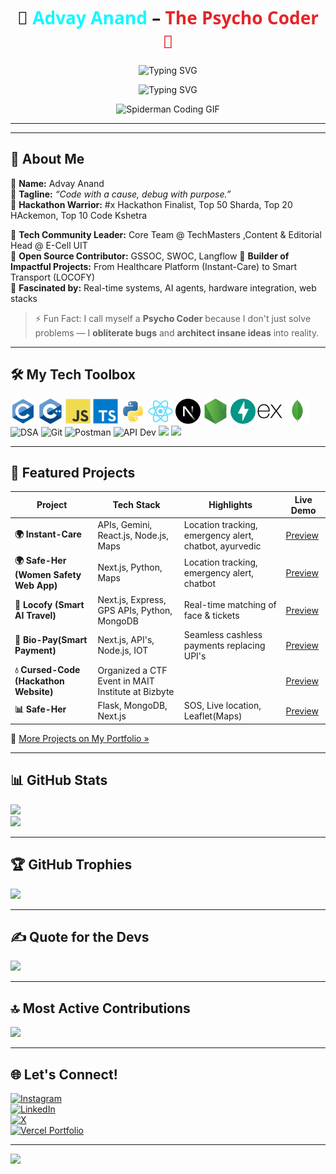<h1 align="center" style="font-family: 'Segoe UI', Tahoma, Geneva, Verdana, sans-serif;">🚀 <span style="color:#14F7FF;">Advay Anand</span> – <span style="color:#E62429;">The Psycho Coder 🤯</span></h1>

<p align="center">
  <img src="https://readme-typing-svg.herokuapp.com?font=Fira+Code&weight=600&pause=1000&color=14F7FF&center=true&vCenter=true&width=700&lines=🔥+Full-Stack+Dev+%7C+Hackathon+Champion;💡+Open+Source+Contributor+%7C+Tech-Enthusiast;💻+DSA+Fanatic+%7C+AI/ML+Explorer;⚡+Code+Mode+Always+ON..." alt="Typing SVG" />
</p>

<p align="center">
  <img src="https://readme-typing-svg.demolab.com?font=Fira+Code&size=22&pause=1000&color=E62429&center=true&vCenter=true&width=600&lines=With+Great+Power+Comes+Great+Code!;Swinging+Through+Stacks+Like+Spidey!;Saving+the+Web+One+Bug+at+a+Time+%F0%9F%91%B7%E2%9D%A4%EF%B8%8F" alt="Typing SVG" />
</p>

<p align="center">
  <img src="https://media.giphy.com/media/yoJC2A59OCZHs1LXvW/giphy.gif" width="250" alt="Spiderman Coding GIF">
</p>

---


---

## 💫 About Me  
🔹 **Name:** Advay Anand  
🔹 **Tagline:** _“Code with a cause, debug with purpose.”_  
🔹 **Hackathon Warrior:** #x Hackathon Finalist, Top 50 Sharda, Top 20 HAckemon, Top 10 Code Kshetra 

🔹 **Tech Community Leader:** Core Team @ TechMasters ,Content & Editorial Head @ E-Cell UIT  
🔹 **Open Source Contributor:** GSSOC, SWOC, Langflow 
🔹 **Builder of Impactful Projects:** From Healthcare Platform (Instant-Care) to Smart Transport (LOCOFY)  
🔹 **Fascinated by:** Real-time systems, AI agents, hardware integration, web stacks  

> ⚡ Fun Fact: I call myself a **Psycho Coder** because I don't just solve problems — I **obliterate bugs** and **architect insane ideas** into reality.

---

## 🛠️ My Tech Toolbox  
<p align="left">
  <img src="https://github.com/devicons/devicon/blob/master/icons/c/c-original.svg" width="40"/>
  <img src="https://github.com/devicons/devicon/blob/master/icons/cplusplus/cplusplus-original.svg" width="40"/>
  <img src="https://github.com/devicons/devicon/blob/master/icons/javascript/javascript-original.svg" width="40"/>
  <img src="https://github.com/devicons/devicon/blob/master/icons/typescript/typescript-original.svg" width="40"/>
  <img src="https://github.com/devicons/devicon/blob/master/icons/python/python-original.svg" width="40"/>
  <img src="https://github.com/devicons/devicon/blob/master/icons/react/react-original.svg" width="40"/>
  <img src="https://github.com/devicons/devicon/blob/master/icons/nextjs/nextjs-original.svg" width="40"/>
  <img src="https://github.com/devicons/devicon/blob/master/icons/nodejs/nodejs-original.svg" width="40"/>
  <img src="https://github.com/devicons/devicon/blob/master/icons/fastapi/fastapi-original.svg" width="40"/>
  <img src="https://github.com/devicons/devicon/blob/master/icons/express/express-original.svg" width="40"/>
  <img src="https://github.com/devicons/devicon/blob/master/icons/mongodb/mongodb-original.svg" width="40"/>
  <img src="https://cdn-icons-png.flaticon.com/512/5968/5968705.png" width="40" title="DSA"/>
  <img src="https://cdn-icons-png.flaticon.com/512/919/919847.png" width="40" title="Git"/>
  <img src="https://cdn-icons-png.flaticon.com/512/5968/5968672.png" width="40" title="Postman"/>
  <img src="https://cdn-icons-png.flaticon.com/512/8357/8357193.png" width="40" title="API Dev"/>
  <img src="https://www.vectorlogo.zone/logos/vercel/vercel-icon.svg" width="40"/>
  <img src="https://www.vectorlogo.zone/logos/netlify/netlify-icon.svg" width="40"/>
</p>

---

## 🚀 Featured Projects  

| Project | Tech Stack | Highlights | Live Demo |
|--------|------------|------------|-----------|
| **🌍 Instant-Care** | APIs, Gemini, React.js, Node.js, Maps | Location tracking, emergency alert, chatbot, ayurvedic | [Preview](https://instant-care.vercel.app) |
| **🌍 Safe-Her (Women Safety Web App)** | Next.js, Python, Maps | Location tracking, emergency alert, chatbot | [Preview](https://guardian-voice-web.lovable.app/) |
| **🚚 Locofy (Smart AI Travel)** | Next.js, Express, GPS APIs, Python, MongoDB | Real-time matching of face & tickets | [Preview](https://train-guard.vercel.app/) |
| **🤖 Bio-Pay(Smart Payment)** | Next.js, API's, Node.js, IOT | Seamless cashless payments replacing UPI's| [Preview](https://bio-pay-connect.vercel.app/) |
| **💧 Cursed-Code (Hackathon Website)** | Organized a CTF Event in MAIT Institute at Bizbyte| | [Preview](https://capture-the-flag-kappa.vercel.app/) |
| **📊 Safe-Her** | Flask, MongoDB, Next.js | SOS, Live location, Leaflet(Maps) | [Preview](https://guardian-voice-web.lovable.app/) |


🔗 [More Projects on My Portfolio »](https://portfolio-new-plum-psi.vercel.app/)

---

## 📊 GitHub Stats

![](https://github-readme-stats.vercel.app/api?username=advay77&theme=tokyonight&hide_border=false&count_private=true&show_icons=true)  
![](https://github-readme-stats.vercel.app/api/top-langs/?username=advay77&theme=tokyonight&hide_border=false&layout=compact)

---

## 🏆 GitHub Trophies  
![](https://github-profile-trophy.vercel.app/?username=advay77&theme=radical&no-frame=true&no-bg=false&margin-w=4)

---

## ✍️ Quote for the Devs  
![](https://quotes-github-readme.vercel.app/api?type=horizontal&theme=tokyonight)

---

## 🔝 Most Active Contributions  
![](https://github-contributor-stats.vercel.app/api?username=advay77&limit=5&theme=vue-dark&combine_all_yearly_contributions=true)

---

## 🌐 Let's Connect!

[![Instagram](https://img.shields.io/badge/Instagram-%23E4405F.svg?style=flat&logo=instagram&logoColor=white)](https://instagram.com/advay_anand_7)  
[![LinkedIn](https://img.shields.io/badge/LinkedIn-%230077B5.svg?style=flat&logo=linkedin&logoColor=white)](https://linkedin.com/in/advay-anand-a89024277)  
[![X](https://img.shields.io/badge/X-%23000000.svg?style=flat&logo=X&logoColor=white)](https://x.com/AnandAdvay91289)  
[![Vercel Portfolio](https://img.shields.io/badge/My_Portfolio-000000?style=for-the-badge&logo=vercel&logoColor=white)](https://portfolio-new-plum-psi.vercel.app/)

---

[![](https://visitcount.itsvg.in/api?id=advay77&icon=4&color=0)](https://visitcount.itsvg.in)

<!-- Powered by GPRM + ChatGPT Custom Magic 🧙‍♂️ -->
